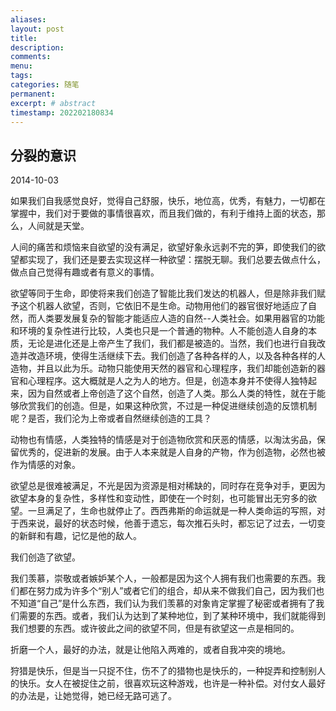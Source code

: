 ```yaml
---
aliases:
layout: post
title:
description:
comments:
menu:
tags: 
categories: 随笔
permanent: 
excerpt: # abstract
timestamp: 202202180834
---
```

## 分裂的意识

2014-10-03

如果我们自我感觉良好，觉得自己舒服，快乐，地位高，优秀，有魅力，一切都在掌握中，我们对于要做的事情很喜欢，而且我们做的，有利于维持上面的状态，那么，人间就是天堂。

  

人间的痛苦和烦恼来自欲望的没有满足，欲望好象永远剥不完的笋，即使我们的欲望都实现了，我们还是要去实现这样一种欲望：摆脱无聊。我们总要去做点什么，做点自己觉得有趣或者有意义的事情。

  

欲望等同于生命，即使将来我们创造了智能比我们发达的机器人，但是除非我们赋予这个机器人欲望，否则，它依旧不是生命。动物用他们的器官很好地适应了自然，而人类要发展复杂的智能才能适应人造的自然--人类社会。如果用器官的功能和环境的复杂性进行比较，人类也只是一个普通的物种。人不能创造人自身的本质，无论是进化还是上帝产生了我们，我们都是被造的。当然，我们也进行自我改造并改造环境，使得生活继续下去。我们创造了各种各样的人，以及各种各样的人造物，并且以此为乐。动物只能使用天然的器官和心理程序，我们却能创造新的器官和心理程序。这大概就是人之为人的地方。但是，创造本身并不使得人独特起来，因为自然或者上帝创造了这个自然，创造了人类。那么人类的特性，就在于能够欣赏我们的创造。但是，如果这种欣赏，不过是一种促进继续创造的反馈机制呢？是否，我们沦为上帝或者自然继续创造的工具？

  

动物也有情感，人类独特的情感是对于创造物欣赏和厌恶的情感，以淘汰劣品，保留优秀的，促进新的发展。由于人本来就是人自身的产物，作为创造物，必然也被作为情感的对象。

  

欲望总是很难被满足，不光是因为资源是相对稀缺的，同时存在竞争对手，更因为欲望本身的复杂性，多样性和变动性，即使在一个时刻，也可能冒出无穷多的欲望。一旦满足了，生命也就停止了。西西弗斯的命运就是一种人类命运的写照，对于西来说，最好的状态时候，他善于遗忘，每次推石头时，都忘记了过去，一切变的新鲜和有趣，记忆是他的敌人。

  

我们创造了欲望。

  

我们羡慕，崇敬或者嫉妒某个人，一般都是因为这个人拥有我们也需要的东西。我们都在努力成为许多个“别人”或者它们的组合，却从来不做我们自己，因为我们也不知道“自己”是什么东西，我们认为我们羡慕的对象肯定掌握了秘密或者拥有了我们需要的东西。或者，我们认为达到了某种地位，到了某种环境中，我们就能得到我们想要的东西。或许彼此之间的欲望不同，但是有欲望这一点是相同的。

  

折磨一个人，最好的办法，就是让他陷入两难的，或者自我冲突的境地。

  

狩猎是快乐，但是当一只捉不住，伤不了的猎物也是快乐的，一种捉弄和控制别人的快乐。女人在被捉住之前，很喜欢玩这种游戏，也许是一种补偿。对付女人最好的办法是，让她觉得，她已经无路可逃了。